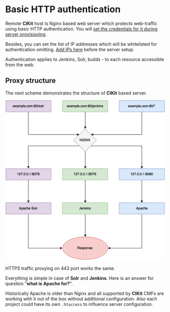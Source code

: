 # Basic HTTP authentication

Remote **CIKit** host is Nginx based web server which protects web-traffic using basic HTTP authentication. You will [set the credentials for it during server provisioning](../../scripts/provision.yml#L41-57).

Besides, you can set the list of IP addresses which will be whitelisted for authentication omitting. [Add IPs here](../../scripts/vars/ip.yml) before the server setup.

Authentication applies to Jenkins, Solr, builds - to each resource accessible from the web.

## Proxy structure

The next scheme demonstrates the structure of **CIKit** based server.

![Proxy structure](images/proxy-structure.png)

HTTPS traffic proxying on 443 port works the same.

Everything is simple in case of **Solr** and **Jenkins**. Here is an answer for question "**what is Apache for?**".

Historically Apache is older than Nginx and all supported by **CIKit** CMFs are working with it out of the box without additional configuration. Also each project could have its own `.htaccess` to influence server configuration.
